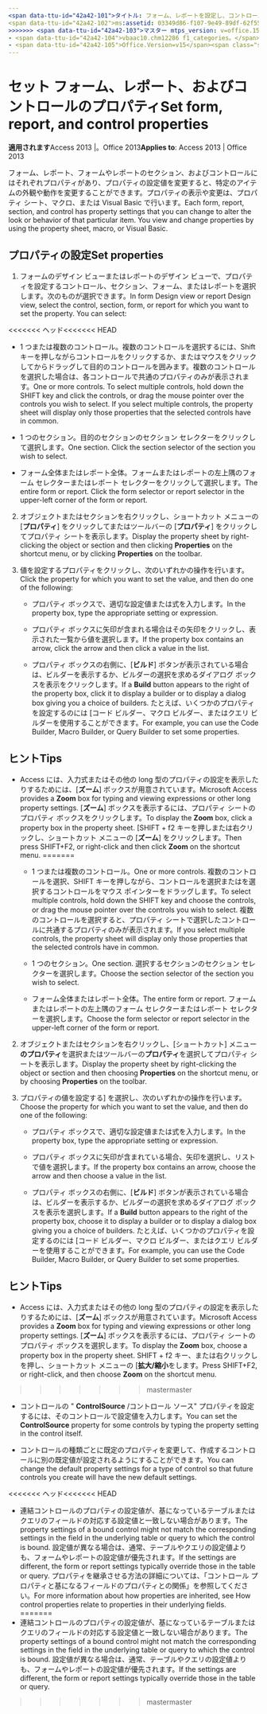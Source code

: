 ```yaml
---
<span data-ttu-id="42a42-101">タイトル: フォーム、レポートを設定し、コントロールのプロパティ TOCTitle: 設定のフォーム、レポート、およびコントロールのプロパティの <<<<<<< ヘッド ms:assetid: 03349d86-f107-9e49-89df-62f55f3a0735 ms:mtpsurl: https://msdn.microsoft.com/library/Ff844789(v=office.15) ms:contentKeyID: 48542977 ms.date: 09/18/2015 === 説明: 各フォーム、レポート、セクション、およびコントロールは、外観や Access 2013 内の特定のアイテムの動作を変更するのには変更可能なプロパティの設定値を持ちます。</span><span class="sxs-lookup"><span data-stu-id="42a42-101">title: Set form, report, and control properties TOCTitle: Set form, report, and control properties <<<<<<< HEAD ms:assetid: 03349d86-f107-9e49-89df-62f55f3a0735 ms:mtpsurl: https://msdn.microsoft.com/library/Ff844789(v=office.15) ms:contentKeyID: 48542977 ms.date: 09/18/2015 ======= description: Each form, report, section, and control has property settings that you can change to alter the look or behavior of that particular item in Access 2013.</span></span>
<span data-ttu-id="42a42-102">ms:assetid: 03349d86-f107-9e49-89df-62f55f3a0735 ms:mtpsurl: https://msdn.microsoft.com/library/Ff844789(v=office.15) ms:contentKeyID: 48542977 ms.date: 2018/10/16</span><span class="sxs-lookup"><span data-stu-id="42a42-102">ms:assetid: 03349d86-f107-9e49-89df-62f55f3a0735 ms:mtpsurl: https://msdn.microsoft.com/library/Ff844789(v=office.15) ms:contentKeyID: 48542977 ms.date: 10/16/2018</span></span>
>>>>>>> <span data-ttu-id="42a42-103">マスター mtps_version: v=office.15 f1_keywords:</span><span class="sxs-lookup"><span data-stu-id="42a42-103">master mtps_version: v=office.15 f1_keywords:</span></span>
- <span data-ttu-id="42a42-104">vbaac10.chm12286 f1_categories。</span><span class="sxs-lookup"><span data-stu-id="42a42-104">vbaac10.chm12286 f1_categories:</span></span>
- <span data-ttu-id="42a42-105">Office.Version=v15</span><span class="sxs-lookup"><span data-stu-id="42a42-105">Office.Version=v15</span></span>
---
```


# <a name="set-form-report-and-control-properties"></a><span data-ttu-id="42a42-106">セット フォーム、レポート、およびコントロールのプロパティ</span><span class="sxs-lookup"><span data-stu-id="42a42-106">Set form, report, and control properties</span></span>

<span data-ttu-id="42a42-107">**適用されます**Access 2013 |。Office 2013</span><span class="sxs-lookup"><span data-stu-id="42a42-107">**Applies to**: Access 2013 | Office 2013</span></span>

<span data-ttu-id="42a42-p102">フォーム、レポート、フォームやレポートのセクション、およびコントロールにはそれぞれプロパティがあり、プロパティの設定値を変更すると、特定のアイテムの外観や動作を変更することができます。プロパティの表示や変更は、プロパティ シート、マクロ、または Visual Basic で行います。</span><span class="sxs-lookup"><span data-stu-id="42a42-p102">Each form, report, section, and control has property settings that you can change to alter the look or behavior of that particular item. You view and change properties by using the property sheet, macro, or Visual Basic.</span></span>

## <a name="set-properties"></a><span data-ttu-id="42a42-110">プロパティの設定</span><span class="sxs-lookup"><span data-stu-id="42a42-110">Set properties</span></span>

1. <span data-ttu-id="42a42-p103">フォームのデザイン ビューまたはレポートのデザイン ビューで、プロパティを設定するコントロール、セクション、フォーム、またはレポートを選択します。次のものが選択できます。</span><span class="sxs-lookup"><span data-stu-id="42a42-p103">In form Design view or report Design view, select the control, section, form, or report for which you want to set the property. You can select:</span></span>
    
<span data-ttu-id="42a42-113"><<<<<<< ヘッド</span><span class="sxs-lookup"><span data-stu-id="42a42-113"><<<<<<< HEAD</span></span>
   - <span data-ttu-id="42a42-p104">1 つまたは複数のコントロール。複数のコントロールを選択するには、Shift キーを押しながらコントロールをクリックするか、またはマウスをクリックしてからドラッグして目的のコントロールを囲みます。複数のコントロールを選択した場合は、各コントロールで共通のプロパティのみが表示されます。</span><span class="sxs-lookup"><span data-stu-id="42a42-p104">One or more controls. To select multiple controls, hold down the SHIFT key and click the controls, or drag the mouse pointer over the controls you wish to select. If you select multiple controls, the property sheet will display only those properties that the selected controls have in common.</span></span>
    
   - <span data-ttu-id="42a42-p105">1 つのセクション。目的のセクションのセクション セレクターをクリックして選択します。</span><span class="sxs-lookup"><span data-stu-id="42a42-p105">One section. Click the section selector of the section you wish to select.</span></span>
    
   - <span data-ttu-id="42a42-p106">フォーム全体またはレポート全体。フォームまたはレポートの左上隅のフォーム セレクターまたはレポート セレクターをクリックして選択します。</span><span class="sxs-lookup"><span data-stu-id="42a42-p106">The entire form or report. Click the form selector or report selector in the upper-left corner of the form or report.</span></span>

2. <span data-ttu-id="42a42-121">オブジェクトまたはセクションを右クリックし、ショートカット メニューの [**プロパティ**] をクリックしてまたはツールバーの [**プロパティ**] をクリックしてプロパティ シートを表示します。</span><span class="sxs-lookup"><span data-stu-id="42a42-121">Display the property sheet by right-clicking the object or section and then clicking **Properties** on the shortcut menu, or by clicking **Properties** on the toolbar.</span></span>

3. <span data-ttu-id="42a42-122">値を設定するプロパティをクリックし、次のいずれかの操作を行います。</span><span class="sxs-lookup"><span data-stu-id="42a42-122">Click the property for which you want to set the value, and then do one of the following:</span></span>
    
   - <span data-ttu-id="42a42-123">プロパティ ボックスで、適切な設定値または式を入力します。</span><span class="sxs-lookup"><span data-stu-id="42a42-123">In the property box, type the appropriate setting or expression.</span></span>
    
   - <span data-ttu-id="42a42-124">プロパティ ボックスに矢印が含まれる場合はその矢印をクリックし、表示された一覧から値を選択します。</span><span class="sxs-lookup"><span data-stu-id="42a42-124">If the property box contains an arrow, click the arrow and then click a value in the list.</span></span>
    
   - <span data-ttu-id="42a42-125">プロパティ ボックスの右側に、[**ビルド**] ボタンが表示されている場合は、ビルダーを表示するか、ビルダーの選択を求めるダイアログ ボックスを表示をクリックします。</span><span class="sxs-lookup"><span data-stu-id="42a42-125">If a **Build** button appears to the right of the property box, click it to display a builder or to display a dialog box giving you a choice of builders.</span></span> <span data-ttu-id="42a42-126">たとえば、いくつかのプロパティを設定するのには [コード ビルダー、マクロ ビルダー、またはクエリ ビルダーを使用することができます。</span><span class="sxs-lookup"><span data-stu-id="42a42-126">For example, you can use the Code Builder, Macro Builder, or Query Builder to set some properties.</span></span>

## <a name="tips"></a><span data-ttu-id="42a42-127">ヒント</span><span class="sxs-lookup"><span data-stu-id="42a42-127">Tips</span></span>

- <span data-ttu-id="42a42-128">Access には、入力式またはその他の long 型のプロパティの設定を表示したりするためには、[**ズーム**] ボックスが用意されています。</span><span class="sxs-lookup"><span data-stu-id="42a42-128">Microsoft Access provides a **Zoom** box for typing and viewing expressions or other long property settings.</span></span> <span data-ttu-id="42a42-129">[**ズーム**] ボックスを表示するには、プロパティ シートのプロパティ ボックスをクリックします。</span><span class="sxs-lookup"><span data-stu-id="42a42-129">To display the **Zoom** box, click a property box in the property sheet.</span></span> <span data-ttu-id="42a42-130">[SHIFT + f2 キーを押しまたは右クリックし、ショートカット メニューの [**ズーム**] をクリックします。</span><span class="sxs-lookup"><span data-stu-id="42a42-130">Then press SHIFT+F2, or right-click and then click **Zoom** on the shortcut menu.</span></span>
=======
   - <span data-ttu-id="42a42-131">1 つまたは複数のコントロール。</span><span class="sxs-lookup"><span data-stu-id="42a42-131">One or more controls.</span></span> <span data-ttu-id="42a42-132">複数のコントロールを選択、SHIFT キーを押しながら、コントロールを選択またはを選択するコントロールをマウス ポインターをドラッグします。</span><span class="sxs-lookup"><span data-stu-id="42a42-132">To select multiple controls, hold down the SHIFT key and choose the controls, or drag the mouse pointer over the controls you wish to select.</span></span> <span data-ttu-id="42a42-133">複数のコントロールを選択すると、プロパティ シートで選択したコントロールに共通するプロパティのみが表示されます。</span><span class="sxs-lookup"><span data-stu-id="42a42-133">If you select multiple controls, the property sheet will display only those properties that the selected controls have in common.</span></span>
    
   - <span data-ttu-id="42a42-134">1 つのセクション。</span><span class="sxs-lookup"><span data-stu-id="42a42-134">One section.</span></span> <span data-ttu-id="42a42-135">選択するセクションのセクション セレクターを選択します。</span><span class="sxs-lookup"><span data-stu-id="42a42-135">Choose the section selector of the section you wish to select.</span></span>
    
   - <span data-ttu-id="42a42-136">フォーム全体またはレポート全体。</span><span class="sxs-lookup"><span data-stu-id="42a42-136">The entire form or report.</span></span> <span data-ttu-id="42a42-137">フォームまたはレポートの左上隅のフォーム セレクターまたはレポート セレクターを選択します。</span><span class="sxs-lookup"><span data-stu-id="42a42-137">Choose the form selector or report selector in the upper-left corner of the form or report.</span></span>

2. <span data-ttu-id="42a42-138">オブジェクトまたはセクションを右クリックし、[ショートカット] メニュー**のプロパティ**を選択またはツールバーの**プロパティ**を選択してプロパティ シートを表示します。</span><span class="sxs-lookup"><span data-stu-id="42a42-138">Display the property sheet by right-clicking the object or section and then choosing **Properties** on the shortcut menu, or by choosing **Properties** on the toolbar.</span></span>

3. <span data-ttu-id="42a42-139">プロパティの値を設定する] を選択し、次のいずれかの操作を行います。</span><span class="sxs-lookup"><span data-stu-id="42a42-139">Choose the property for which you want to set the value, and then do one of the following:</span></span>
    
   - <span data-ttu-id="42a42-140">プロパティ ボックスで、適切な設定値または式を入力します。</span><span class="sxs-lookup"><span data-stu-id="42a42-140">In the property box, type the appropriate setting or expression.</span></span>
    
   - <span data-ttu-id="42a42-141">プロパティ ボックスに矢印が含まれている場合、矢印を選択し、リストで値を選択します。</span><span class="sxs-lookup"><span data-stu-id="42a42-141">If the property box contains an arrow, choose the arrow and then choose a value in the list.</span></span>
    
   - <span data-ttu-id="42a42-142">プロパティ ボックスの右側に、[**ビルド**] ボタンが表示されている場合は、ビルダーを表示するか、ビルダーの選択を求めるダイアログ ボックスを表示を選択します。</span><span class="sxs-lookup"><span data-stu-id="42a42-142">If a **Build** button appears to the right of the property box, choose it to display a builder or to display a dialog box giving you a choice of builders.</span></span> <span data-ttu-id="42a42-143">たとえば、いくつかのプロパティを設定するのには [コード ビルダー、マクロ ビルダー、またはクエリ ビルダーを使用することができます。</span><span class="sxs-lookup"><span data-stu-id="42a42-143">For example, you can use the Code Builder, Macro Builder, or Query Builder to set some properties.</span></span>

## <a name="tips"></a><span data-ttu-id="42a42-144">ヒント</span><span class="sxs-lookup"><span data-stu-id="42a42-144">Tips</span></span>

- <span data-ttu-id="42a42-145">Access には、入力式またはその他の long 型のプロパティの設定を表示したりするためには、[**ズーム**] ボックスが用意されています。</span><span class="sxs-lookup"><span data-stu-id="42a42-145">Microsoft Access provides a **Zoom** box for typing and viewing expressions or other long property settings.</span></span> <span data-ttu-id="42a42-146">[**ズーム**] ボックスを表示するには、プロパティ シートのプロパティ ボックスを選択します。</span><span class="sxs-lookup"><span data-stu-id="42a42-146">To display the **Zoom** box, choose a property box in the property sheet.</span></span> <span data-ttu-id="42a42-147">SHIFT + f2 キー、または右クリックしを押し、ショートカット メニューの [**拡大/縮小**をします。</span><span class="sxs-lookup"><span data-stu-id="42a42-147">Press SHIFT+F2, or right-click, and then choose **Zoom** on the shortcut menu.</span></span>
>>>>>>> <span data-ttu-id="42a42-148">master</span><span class="sxs-lookup"><span data-stu-id="42a42-148">master</span></span>

- <span data-ttu-id="42a42-149">コントロールの " **ControlSource** /コントロール ソース" プロパティを設定するには、そのコントロールで設定値を入力します。</span><span class="sxs-lookup"><span data-stu-id="42a42-149">You can set the **ControlSource** property for some controls by typing the property setting in the control itself.</span></span>

- <span data-ttu-id="42a42-150">コントロールの種類ごとに既定のプロパティを変更して、作成するコントロールに別の既定値が設定されるようにすることができます。</span><span class="sxs-lookup"><span data-stu-id="42a42-150">You can change the default property settings for a type of control so that future controls you create will have the new default settings.</span></span>

<span data-ttu-id="42a42-151"><<<<<<< ヘッド</span><span class="sxs-lookup"><span data-stu-id="42a42-151"><<<<<<< HEAD</span></span>
- <span data-ttu-id="42a42-152">連結コントロールのプロパティの設定値が、基になっているテーブルまたはクエリのフィールドの対応する設定値と一致しない場合があります。</span><span class="sxs-lookup"><span data-stu-id="42a42-152">The property settings of a bound control might not match the corresponding settings in the field in the underlying table or query to which the control is bound.</span></span> <span data-ttu-id="42a42-153">設定値が異なる場合は、通常、テーブルやクエリの設定値よりも、フォームやレポートの設定値が優先されます。</span><span class="sxs-lookup"><span data-stu-id="42a42-153">If the settings are different, the form or report settings typically override those in the table or query.</span></span> <span data-ttu-id="42a42-154">プロパティを継承させる方法の詳細については、「コントロール プロパティと基になるフィールドのプロパティとの関係」を参照してください。</span><span class="sxs-lookup"><span data-stu-id="42a42-154">For more information about how properties are inherited, see How control properties relate to properties in their underlying fields.</span></span>
=======
- <span data-ttu-id="42a42-155">連結コントロールのプロパティの設定値が、基になっているテーブルまたはクエリのフィールドの対応する設定値と一致しない場合があります。</span><span class="sxs-lookup"><span data-stu-id="42a42-155">The property settings of a bound control might not match the corresponding settings in the field in the underlying table or query to which the control is bound.</span></span> <span data-ttu-id="42a42-156">設定値が異なる場合は、通常、テーブルやクエリの設定値よりも、フォームやレポートの設定値が優先されます。</span><span class="sxs-lookup"><span data-stu-id="42a42-156">If the settings are different, the form or report settings typically override those in the table or query.</span></span>
>>>>>>> <span data-ttu-id="42a42-157">master</span><span class="sxs-lookup"><span data-stu-id="42a42-157">master</span></span>

